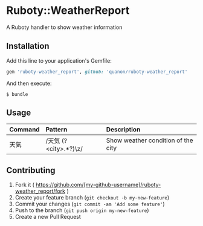 # Ruboty::WeatherReport

A Ruboty handler to show weather information

## Installation

Add this line to your application's Gemfile:

```ruby
gem 'ruboty-weather_report', github: 'quanon/ruboty-weather_report'
```

And then execute:

    $ bundle

## Usage

| Command | Pattern | Description |
|:--|:--|:--|
| 天気 | /天気 (?\<city\>\.\*?)\z/ | Show weather condition of the city |

## Contributing

1. Fork it ( https://github.com/[my-github-username]/ruboty-weather_report/fork )
2. Create your feature branch (`git checkout -b my-new-feature`)
3. Commit your changes (`git commit -am 'Add some feature'`)
4. Push to the branch (`git push origin my-new-feature`)
5. Create a new Pull Request
